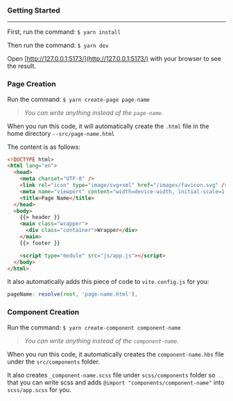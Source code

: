 ### Getting Started

---

First, run the command: `$ yarn install`

Then run the command: `$ yarn dev`

Open [http://127.0.0.1:5173/](http://127.0.0.1:5173/) with your browser to see the result.

### Page Creation

Run the command: `$ yarn create-page page-name`

> _You can write anything instead of the `page-name`_.

When you run this code, it will automatically create the `.html` file in the home directory `--src/page-name.html`

The content is as follows:

```html
<!DOCTYPE html>
<html lang="en">
  <head>
    <meta charset="UTF-8" />
    <link rel="icon" type="image/svg+xml" href="/images/favicon.svg" />
    <meta name="viewport" content="width=device-width, initial-scale=1.0" />
    <title>Page Name</title>
  </head>
  <body>
    {{> header }}
    <main class="wrapper">
      <div class="container">Wrapper</div>
    </main>
    {{> footer }}

    <script type="module" src="js/app.js"></script>
  </body>
</html>
```

It also automatically adds this piece of code to `vite.config.js` for you:

```javascript
pageName: resolve(root, 'page-name.html'),
```

### Component Creation

Run the command: `$ yarn create-component component-name`

> _You can write anything instead of the `component-name`_.

When you run this code, it automatically creates the `component-name.hbs` file under the `src/components` folder.

It also creates `_component-name.scss` file under `scss/components` folder so that you can write scss and adds `@import "components/component-name"` into `scss/app.scss` for you.
